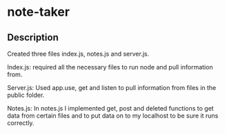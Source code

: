 # note-taker

## Description
Created three files index.js, notes.js and server.js.

Index.js:
required all the necessary files to run node and pull information from.

Server.js:
Used app.use, get and listen to pull information from files in the public folder.

Notes.js:
In notes.js I implemented get, post and deleted functions to get data from certain files and to put data on to my localhost to be sure it runs correctly.